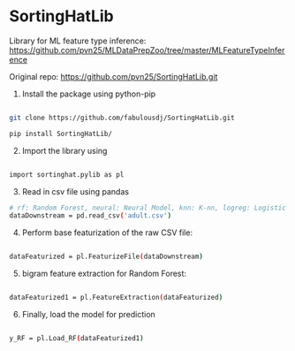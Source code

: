 # SortingHatLib

Library for ML feature type inference: https://github.com/pvn25/MLDataPrepZoo/tree/master/MLFeatureTypeInference

Original repo: https://github.com/pvn25/SortingHatLib.git

1. Install the package using python-pip

```bash

git clone https://github.com/fabulousdj/SortingHatLib.git

pip install SortingHatLib/
```
2. Import the library using 

```bash

import sortinghat.pylib as pl

```
3. Read in csv file using pandas


```bash
# rf: Random Forest, neural: Neural Model, knn: K-nn, logreg: Logistic Regression, svm: RBF_SVM
dataDownstream = pd.read_csv('adult.csv')

```

4. Perform base featurization of the raw CSV file:

```bash

dataFeaturized = pl.FeaturizeFile(dataDownstream)

```

5. bigram feature extraction for Random Forest:

```bash

dataFeaturized1 = pl.FeatureExtraction(dataFeaturized)

```

6. Finally, load the model for prediction

```bash

y_RF = pl.Load_RF(dataFeaturized1)

```



